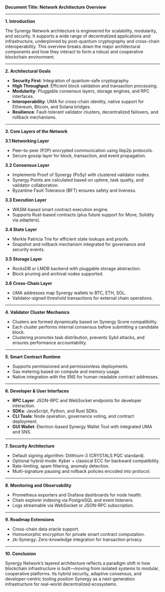 **Document Title: Network Architecture Overview**

---

**1. Introduction**

The Synergy Network architecture is engineered for scalability, modularity, and security. It supports a wide range of decentralized applications and infrastructure, underpinned by post-quantum cryptography and cross-chain interoperability. This overview breaks down the major architectural components and how they interact to form a robust and cooperative blockchain environment.

---

**2. Architectural Goals**

* **Security First**: Integration of quantum-safe cryptography.
* **High Throughput**: Efficient block validation and transaction processing.
* **Modularity**: Pluggable consensus layers, storage engines, and RPC interfaces.
* **Interoperability**: UMA for cross-chain identity, native support for Ethereum, Bitcoin, and Solana bridges.
* **Resilience**: Fault-tolerant validator clusters, decentralized failovers, and rollback mechanisms.

---

**3. Core Layers of the Network**

**3.1 Networking Layer**

* Peer-to-peer (P2P) encrypted communication using libp2p protocols.
* Secure gossip layer for block, transaction, and event propagation.

**3.2 Consensus Layer**

* Implements Proof of Synergy (PoSy) with clustered validator nodes.
* Synergy Points are calculated based on uptime, task quality, and validator collaboration.
* Byzantine Fault Tolerance (BFT) ensures safety and liveness.

**3.3 Execution Layer**

* WASM-based smart contract execution engine.
* Supports Rust-based contracts (plus future support for Move, Solidity via adapters).

**3.4 State Layer**

* Merkle Patricia Trie for efficient state lookups and proofs.
* Snapshot and rollback mechanism integrated for governance and security events.

**3.5 Storage Layer**

* RocksDB or LMDB backend with pluggable storage abstraction.
* Block pruning and archival nodes supported.

**3.6 Cross-Chain Layer**

* UMA addresses map Synergy wallets to BTC, ETH, SOL.
* Validator-signed threshold transactions for external chain operations.

---

**4. Validator Cluster Mechanics**

* Clusters are formed dynamically based on Synergy Score compatibility.
* Each cluster performs internal consensus before submitting a candidate block.
* Clustering promotes task distribution, prevents Sybil attacks, and ensures performance accountability.

---

**5. Smart Contract Runtime**

* Supports permissioned and permissionless deployments.
* Gas metering based on compute and memory usage.
* Native integration with the SNS for human-readable contract addresses.

---

**6. Developer & User Interfaces**

* **RPC Layer**: JSON-RPC and WebSocket endpoints for developer interaction.
* **SDKs**: JavaScript, Python, and Rust SDKs.
* **CLI Tools**: Node operation, governance voting, and contract deployment.
* **GUI Wallet**: Electron-based Synergy Wallet Tool with integrated UMA and SNS.

---

**7. Security Architecture**

* Default signing algorithm: Dilithium-3 (CRYSTALS PQC standard).
* Optional hybrid mode: Kyber + classical ECC for backward compatibility.
* Rate-limiting, spam filtering, anomaly detection.
* Multi-signature pausing and rollback policies encoded into protocol.

---

**8. Monitoring and Observability**

* Prometheus exporters and Grafana dashboards for node health.
* Chain explorer indexing via PostgreSQL and event listeners.
* Logs streamable via WebSocket or JSON-RPC subscription.

---

**9. Roadmap Extensions**

* Cross-chain data oracle support.
* Homomorphic encryption for private smart contract computation.
* zk-Synergy: Zero-knowledge integration for transaction privacy.

---

**10. Conclusion**

Synergy Network’s layered architecture reflects a paradigm shift in how blockchain infrastructure is built—moving from isolated systems to modular, cooperative platforms. Its hybrid security, adaptive consensus, and developer-centric tooling position Synergy as a next-generation infrastructure for real-world decentralized ecosystems.
